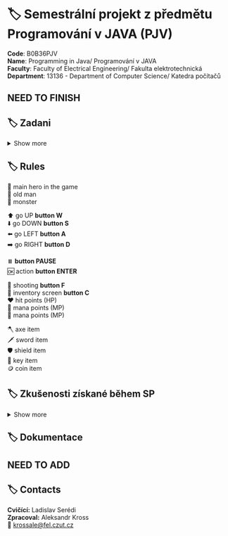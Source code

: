 # :label: Semestrální projekt z předmětu Programování v JAVA  (PJV)

**Code**: B0B36PJV <br>
**Name**: Programming in Java/ Programování v JAVA <br>
**Faculty**: Faculty of Electrical Engineering/ Fakulta elektrotechnická <br>
**Department**: 13136 - Department of Computer Science/ Katedra počítačů <br>


## NEED TO FINISH
## :label: Zadani
<details><summary> Show more </summary>
Typická RPG hra, která je tímto tématem zamýšlena je například tato https://darkwalllke.itch.io/simple-rpg

Nezapomínejte, že vaším cílem není vytvořit hru jako takovou (hodně levelů, příběh atd.), ale engine na spuštění a odehrání levelů popsaných externími soubory.
Hra bude umět načítat seznam předmětů ze souboru. Tyto předměty bude mít hráč na začátku hry. Na konci hry bude umět hra uložit seznam předmětů ve stejném formátu.
Každý level bude popsaný v externím souboru v rozumném formátu – je na vás jaký formát si zvolíte. Pro demonstraci stačí vytvořet jeden až dva levely hry na kterých bude předvedena funkčnost všech prvků, inventáře a boje s nepřítelem.
Pokud soubory s levely nejsou human-readable, musí být vytvořen editor těchto souborů.
V rámci hry bude implementován způsob souboje s příšerami.
Hrdina bude umět pomocí sebraných předmětů interagovat s dalšími předměty (otevře dveře klíčem, rozbije truhlu palicí atd.).
Herní engine musí být vybaven GUI.

</details>

## :label: Rules


:man:               main hero in the game <br>
:older_man:	        old man <br>
:space_invader:	    monster <br>


:arrow_up:	        go UP **button W** <br>
:arrow_down:	    go DOWN **button S** <br>
:arrow_left:	    go LEFT **button A** <br>
:arrow_right:		go RIGHT **button D** <br>

:pause_button:	    **button PAUSE** <br>
:ok:	    	    action **button ENTER** <br>


:gun:	            shooting **button F** <br>
:handbag:		    inventory screen **button C** <br>
:heart:	            hit points (HP) <br>
:large_blue_diamond:	mana points (MP) <br>
:gem:	    		mana points (MP) <br>

:axe:	            axe item <br>
:dagger:	        sword item <br>
:shield:	        shield item <br>
:key:	            key item <br>
:coin:	            coin item <br>





## :label: Zkušenosti získané během SP

<details><summary> Show more </summary>

Describe my experience.. Bla bla bla.

</details>


## :label: Dokumentace
## NEED TO ADD


## :label: Contacts

**Cvičící:** Ladislav Serédi <br>
**Zpracoval:** Aleksandr Kross  <br>
:email: [krossale@fel.czut.cz](mailto:ваш_адрес_электронной_почты)



